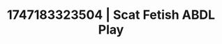 ---
categories:
- Ass worship
- Softcore surrealism
- Choking kink
- Squirting orgasm
- Tan line fetish
image: /assets/images/1747183323504.webp
layout: post
seo:
  description: Featured content with premium Scat Fetish, ABDL Play. HD images available.
  keywords: Scat Fetish, ABDL Play
  og_image: /assets/images/1747183323504.webp
  schema_type: VisualArtwork
tags:
- '#1747183323504'
- ABDL Play
- Scat Fetish
title: 1747183323504 | Scat Fetish ABDL Play
---